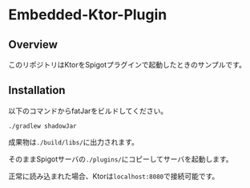# Embedded-Ktor-Plugin

## Overview

このリポジトリはKtorをSpigotプラグインで起動したときのサンプルです。

## Installation

以下のコマンドからfatJarをビルドしてください。

```shell
./gradlew shadowJar
```

成果物は``./build/libs/``に出力されます。

そのままSpigotサーバの``./plugins/``にコピーしてサーバを起動します。

正常に読み込まれた場合、Ktorは``localhost:8080``で接続可能です。

